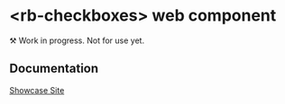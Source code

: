 # &lt;rb-checkboxes&gt; web component
&#9874; Work in progress. Not for use yet.

## Documentation
[Showcase Site](https://rapid-build-ui.io/)
